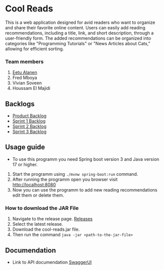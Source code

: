 # Cool Reads
This is a web application designed for avid readers who want to organize and share their favorite online content. Users can easily add reading recommendations, including a title, link, and short description, through a user-friendly form. The added recommendations can be organized into categories like "Programming Tutorials" or "News Articles about Cats," allowing for efficient sorting.

### Team members
1. [Eetu Alanen](https://github.com/EetuAla)
2. Fred Mboya
3. Vivian Soveen
4. Houssam El Majidi

## Backlogs
- [Product Backlog](https://github.com/orgs/HH-DreamTeam/projects/4)
- [Sprint 1 Backlog](https://github.com/orgs/HH-DreamTeam/projects/5)
- [Sprint 2 Backlog](https://github.com/orgs/HH-DreamTeam/projects/6)
- [Sprint 3 Backlog](https://github.com/orgs/HH-DreamTeam/projects/8)

## Usage guide
- To use this programm you need Spring boot version 3 and Java version 17 or higher.
1. Start the programm using `./mvnw spring-boot:run` command.
2. After running the programm open you browser visit [http://localhost:8080](http://localhost:8080)
3. Now you can use the programm to add new reading recommendations edit them or delete them.

### How to download the JAR File
1. Navigate to the release page. [Releases](https://github.com/HH-DreamTeam/Cool-reads/releases)
2. Select the latest release.
3. Download the cool-reads.jar file.
4. Then run the command `java -jar <path-to-the-jar-file>`

## Documendation
- Link to API documendation [SwaggerUI](http://localhost:8080/swagger-ui.html)
